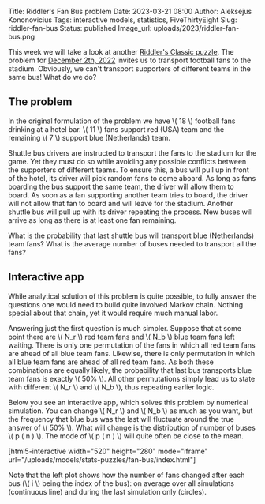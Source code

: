 Title: Riddler's Fan Bus problem
Date: 2023-03-21 08:00
Author: Aleksejus Kononovicius
Tags: interactive models, statistics, FiveThirtyEight
Slug: riddler-fan-bus
Status: published
Image_url: uploads/2023/riddler-fan-bus.png

This week we will take a look at another [Riddler's Classic
puzzle](/tag/fivethirtyeight/). The problem for [December 2th,
2022](https://fivethirtyeight.com/features/can-you-separate-the-world-cup-fans/)
invites us to transport football fans to the stadium. Obviously, we can't
transport supporters of different teams in the same bus! What do we do?
<!--more-->

## The problem

In the original formulation of the problem we have \\\( 18 \\\) football
fans drinking at a hotel bar. \\\( 11 \\\) fans support red (USA) team and
the remaining \\\( 7 \\\) support blue (Netherlands) team.

Shuttle bus drivers are instructed to transport the fans to the stadium for
the game. Yet they must do so while avoiding any possible conflicts between
the supporters of different teams. To ensure this, a bus will pull up in
front of the hotel, its driver will pick random fans to come aboard. As long
as fans boarding the bus support the same team, the driver will allow them
to board. As soon as a fan supporting another team tries to board, the
driver will not allow that fan to board and will leave for the stadium.
Another shuttle bus will pull up with its driver repeating the process. New
buses will arrive as long as there is at least one fan remaining.

What is the probability that last shuttle bus will transport blue
(Netherlands) team fans? What is the average number of buses needed to
transport all the fans?

## Interactive app

While analytical solution of this problem is quite possible, to fully answer
the questions one would need to build quite involved Markov chain. Nothing
special about that chain, yet it would require much manual labor.

Answering just the first question is much simpler. Suppose that at some
point there are \\\( N\_r \\\) red team fans and \\\( N\_b \\\) blue team
fans left waiting. There is only one permutation of the fans in which all
red team fans are ahead of all blue team fans. Likewise, there is only
permutation in which all blue team fans are ahead of all red team fans. As
both these combinations are equally likely, the probability that last bus
transports blue team fans is exactly \\\( 50\% \\\). All other permutations
simply lead us to state with different \\\( N\_r \\\) and \\\( N\_b \\\),
thus repeating earlier logic.

Below you see an interactive app, which solves this problem by numerical
simulation. You can change \\\( N\_r \\\) and \\\( N\_b \\\) as much as you
want, but the frequency that blue bus was the last will fluctuate around the
true answer of \\\( 50\% \\\). What will change is the distribution of
number of buses \\\( p ( n ) \\\). The mode of \\\( p ( n ) \\\) will quite
often be close to the mean.

[html5-interactive width="520" height="280" mode="iframe"
url="/uploads/models/stats-puzzles/fan-bus/index.html"]

Note that the left plot shows how the number of fans changed after each bus
(\\\( i \\\) being the index of the bus): on average over all simulations
(continuous line) and during the last simulation only (circles).
